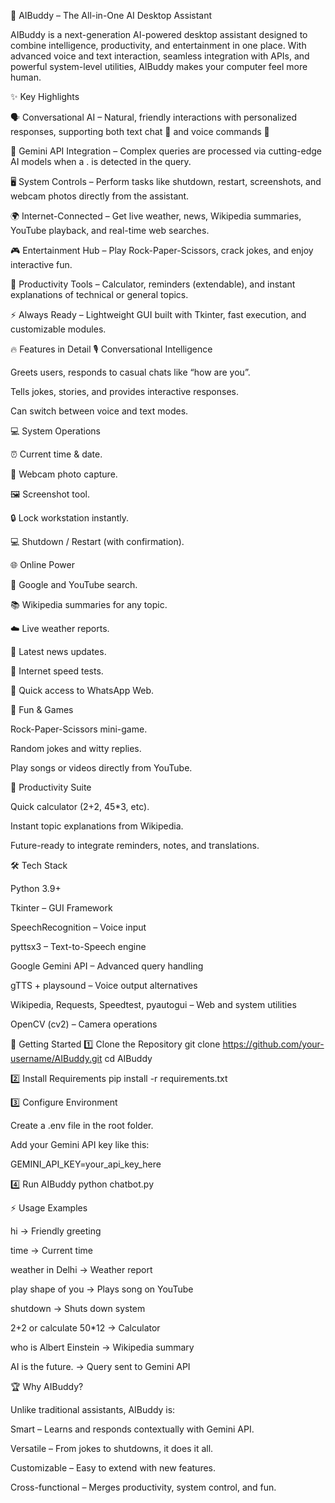 🌟 AIBuddy – The All-in-One AI Desktop Assistant

AIBuddy is a next-generation AI-powered desktop assistant designed to combine intelligence, productivity, and entertainment in one place. With advanced voice and text interaction, seamless integration with APIs, and powerful system-level utilities, AIBuddy makes your computer feel more human.

✨ Key Highlights

🗣️ Conversational AI – Natural, friendly interactions with personalized responses, supporting both text chat 💬 and voice commands 🎤

🧠 Gemini API Integration – Complex queries are processed via cutting-edge AI models when a . is detected in the query.

🖥️ System Controls – Perform tasks like shutdown, restart, screenshots, and webcam photos directly from the assistant.

🌍 Internet-Connected – Get live weather, news, Wikipedia summaries, YouTube playback, and real-time web searches.

🎮 Entertainment Hub – Play Rock-Paper-Scissors, crack jokes, and enjoy interactive fun.

🚀 Productivity Tools – Calculator, reminders (extendable), and instant explanations of technical or general topics.

⚡ Always Ready – Lightweight GUI built with Tkinter, fast execution, and customizable modules.

🔥 Features in Detail
🎙️ Conversational Intelligence

Greets users, responds to casual chats like “how are you”.

Tells jokes, stories, and provides interactive responses.

Can switch between voice and text modes.

💻 System Operations

⏰ Current time & date.

📸 Webcam photo capture.

🖼️ Screenshot tool.

🔒 Lock workstation instantly.

💻 Shutdown / Restart (with confirmation).

🌐 Online Power

🔎 Google and YouTube search.

📚 Wikipedia summaries for any topic.

☁️ Live weather reports.

📰 Latest news updates.

📶 Internet speed tests.

📱 Quick access to WhatsApp Web.

🎲 Fun & Games

Rock-Paper-Scissors mini-game.

Random jokes and witty replies.

Play songs or videos directly from YouTube.

🧮 Productivity Suite

Quick calculator (2+2, 45*3, etc).

Instant topic explanations from Wikipedia.

Future-ready to integrate reminders, notes, and translations.

🛠️ Tech Stack

Python 3.9+

Tkinter – GUI Framework

SpeechRecognition – Voice input

pyttsx3 – Text-to-Speech engine

Google Gemini API – Advanced query handling

gTTS + playsound – Voice output alternatives

Wikipedia, Requests, Speedtest, pyautogui – Web and system utilities

OpenCV (cv2) – Camera operations

🚀 Getting Started
1️⃣ Clone the Repository
git clone https://github.com/your-username/AIBuddy.git
cd AIBuddy

2️⃣ Install Requirements
pip install -r requirements.txt

3️⃣ Configure Environment

Create a .env file in the root folder.

Add your Gemini API key like this:

GEMINI_API_KEY=your_api_key_here

4️⃣ Run AIBuddy
python chatbot.py

⚡ Usage Examples

hi → Friendly greeting

time → Current time

weather in Delhi → Weather report

play shape of you → Plays song on YouTube

shutdown → Shuts down system

2+2 or calculate 50*12 → Calculator

who is Albert Einstein → Wikipedia summary

AI is the future. → Query sent to Gemini API


🏆 Why AIBuddy?

Unlike traditional assistants, AIBuddy is:

Smart – Learns and responds contextually with Gemini API.

Versatile – From jokes to shutdowns, it does it all.

Customizable – Easy to extend with new features.

Cross-functional – Merges productivity, system control, and fun.
